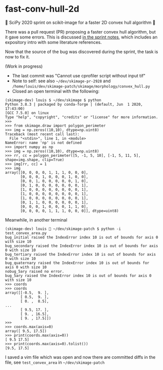 # fast-conv-hull-2d

:running: SciPy 2020 sprint on scikit-image for a faster 2D convex hull algorithm :running:

There was a pull request (PR) proposing a faster convex hull algorithm, but it gave some
errors. This is discussed [in the sprint notes](sprint_notes.md), which includes an expository
intro with some literature references.

Now that the source of the bug was discovered during the sprint, the task is now to
fix it.

(Work in progress)

- The last commit was "Cannot use cprofiler script without input tif"
- Note to self: see also `~/dev/skimage-pr-2928` and `/home/louis/dev/skimage-patch/skimage/morphology/convex_hull.py`
- Closed an open terminal with the following:

```
(skimage-dev) louis $ ~/dev/skimage $ python
Python 3.8.3 | packaged by conda-forge | (default, Jun  1 2020, 17:43:00)
[GCC 7.5.0] on linux
Type "help", "copyright", "credits" or "license" for more information.
>>>
>>> from skimage.draw import polygon_perimeter
>>> img = np.zeros((10,10), dtype=np.uint8)
Traceback (most recent call last):
  File "<stdin>", line 1, in <module>
NameError: name 'np' is not defined
>>> import numpy as np
>>> img = np.zeros((10,10), dtype=np.uint8)
>>> rr, cc = polygon_perimeter([5, -1, 5, 10], [-1, 5, 11, 5], shape=img.shape, clip=True)
>>> img[rr, cc] = 1
>>> img
array([[0, 0, 0, 0, 1, 1, 1, 0, 0, 0],
       [0, 0, 0, 1, 0, 0, 0, 1, 0, 0],
       [0, 0, 1, 0, 0, 0, 0, 0, 1, 0],
       [0, 1, 0, 0, 0, 0, 0, 0, 0, 1],
       [1, 0, 0, 0, 0, 0, 0, 0, 0, 1],
       [1, 0, 0, 0, 0, 0, 0, 0, 0, 1],
       [1, 0, 0, 0, 0, 0, 0, 0, 0, 1],
       [0, 1, 1, 0, 0, 0, 0, 0, 0, 1],
       [0, 0, 0, 1, 0, 0, 0, 1, 1, 0],
       [0, 0, 0, 0, 1, 1, 1, 0, 0, 0]], dtype=uint8)
```

Meanwhile, in another terminal

```
(skimage-dev) louis 🚶 ~/dev/skimage-patch $ python -i test_convex_area.py
bug_initial raised the IndexError index 10 is out of bounds for axis 0 with size 10
bug_secondary raised the IndexError index 10 is out of bounds for axis 0 with size 10
bug_tertiary raised the IndexError index 10 is out of bounds for axis 0 with size 10
bug_quaternary raised the IndexError index 10 is out of bounds for axis 0 with size 10
nobug_5ary raised no error.
bug_5ary raised the IndexError index 10 is out of bounds for axis 0 with size 10
>>> coords
>>> coords
array([[-0.5,  9. ],
       [ 0.5,  9. ],
       [ 0. ,  8.5],
...
       [ 9.5, 17. ],
       [ 9. , 16.5],
       [ 9. , 17.5]])
>>>
>>> coords.max(axis=0)
array([ 9.5, 17.5])
>>> print(coords.max(axis=0))
[ 9.5 17.5]
>>> print(coords.max(axis=0).tolist())
[9.5, 17.5]
```

I saved a vim file which was open and now there are committed diffs in the file,
see `test_convex_area` in `~/dev/skimage-patch`

